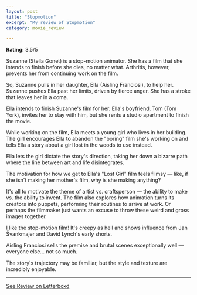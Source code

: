 ```yaml
---
layout: post
title: "Stopmotion"
excerpt: "My review of Stopmotion"
category: movie_review

---
```


**Rating:** 3.5/5

Suzanne (Stella Gonet) is a stop-motion animator. She has a film that she intends to finish before she dies, no matter what. Arthritis, however, prevents her from continuing work on the film.

So, Suzanne pulls in her daughter, Ella (Aisling Franciosi), to help her. Suzanne pushes Ella past her limits, driven by fierce anger. She has a stroke that leaves her in a coma.

Ella intends to finish Suzanne's film for her. Ella's boyfriend, Tom (Tom York), invites her to stay with him, but she rents a studio apartment to finish the movie.

While working on the film, Ella meets a young girl who lives in her building. The girl encourages Ella to abandon the "boring" film she's working on and tells Ella a story about a girl lost in the woods to use instead.

Ella lets the girl dictate the story's direction, taking her down a bizarre path where the line between art and life disintegrates.

The motivation for how we get to Ella's "Lost Girl" film feels flimsy — like, if she isn't making her mother's film, why is she making anything?

It's all to motivate the theme of artist vs. craftsperson — the ability to make vs. the ability to invent. The film also explores how animation turns its creators into puppets, performing their routines to arrive at work. Or perhaps the filmmaker just wants an excuse to throw these weird and gross images together.

I like the stop-motion film! It's creepy as hell and shows influence from Jan Švankmajer and David Lynch's early shorts.

Aisling Franciosi sells the premise and brutal scenes exceptionally well — everyone else… not so much.

The story's trajectory may be familiar, but the style and texture are incredibly enjoyable.

<hr>

[See Review on Letterboxd](https://boxd.it/60qDPR)
